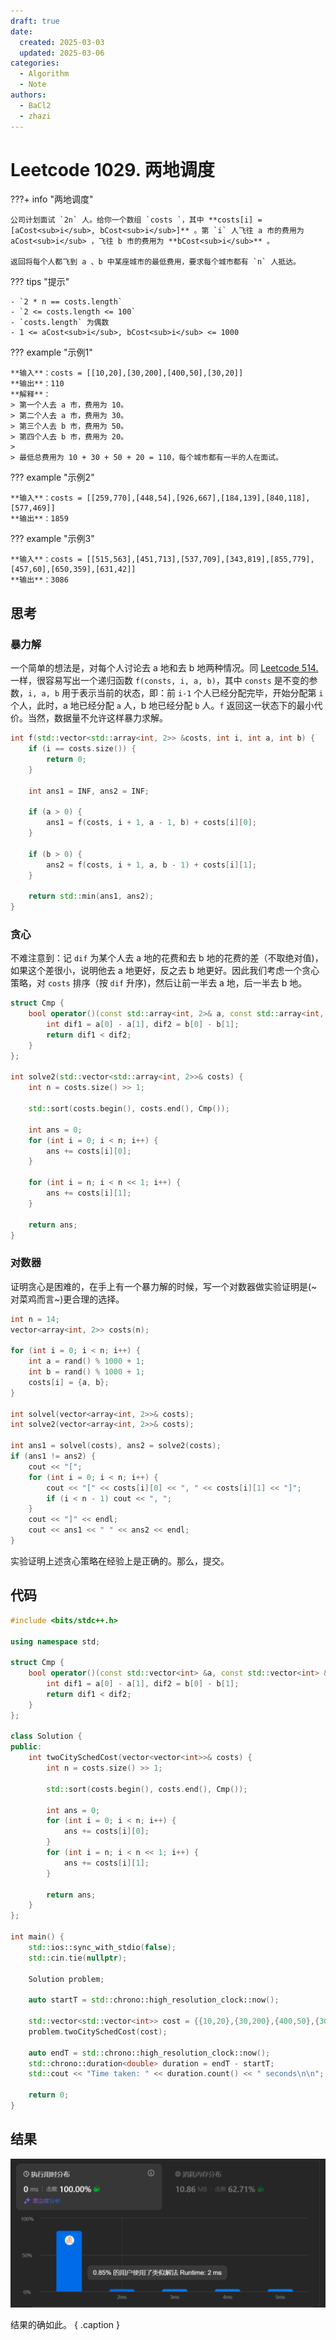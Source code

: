 ```yaml
---
draft: true
date:
  created: 2025-03-03
  updated: 2025-03-06
categories:
  - Algorithm
  - Note
authors:
  - BaCl2
  - zhazi
---
```


# Leetcode 1029. 两地调度

???+ info "两地调度"

    公司计划面试 `2n` 人。给你一个数组 `costs `，其中 **costs[i] = [aCost<sub>i</sub>, bCost<sub>i</sub>]** 。第 `i` 人飞往 a 市的费用为 aCost<sub>i</sub> ，飞往 b 市的费用为 **bCost<sub>i</sub>** 。

    返回将每个人都飞到 a 、b 中某座城市的最低费用，要求每个城市都有 `n` 人抵达。

??? tips "提示"

    - `2 * n == costs.length`
    - `2 <= costs.length <= 100`
    - `costs.length` 为偶数
    - 1 <= aCost<sub>i</sub>, bCost<sub>i</sub> <= 1000

<!-- more -->

??? example "示例1"

    **输入**：costs = [[10,20],[30,200],[400,50],[30,20]]  
    **输出**：110  
    **解释**：  
    > 第一个人去 a 市，费用为 10。
    > 第二个人去 a 市，费用为 30。
    > 第三个人去 b 市，费用为 50。
    > 第四个人去 b 市，费用为 20。
    > 
    > 最低总费用为 10 + 30 + 50 + 20 = 110，每个城市都有一半的人在面试。

??? example "示例2"

    **输入**：costs = [[259,770],[448,54],[926,667],[184,139],[840,118],[577,469]]  
    **输出**：1859  

??? example "示例3"

    **输入**：costs = [[515,563],[451,713],[537,709],[343,819],[855,779],[457,60],[650,359],[631,42]]  
    **输出**：3086  

## 思考

### 暴力解
一个简单的想法是，对每个人讨论去 a 地和去 b 地两种情况。同 [Leetcode 514.](./leetcode-514.md) 一样，很容易写出一个递归函数 `f(consts, i, a, b)`，其中 `consts` 是不变的参数，`i, a, b` 用于表示当前的状态，即：前 `i-1` 个人已经分配完毕，开始分配第 `i` 个人，此时，a 地已经分配 `a` 人，b 地已经分配 `b` 人。`f` 返回这一状态下的最小代价。当然，数据量不允许这样暴力求解。

```c++ title="递归函数"
int f(std::vector<std::array<int, 2>> &costs, int i, int a, int b) {
    if (i == costs.size()) {
        return 0;
    }
    
    int ans1 = INF, ans2 = INF;

    if (a > 0) {
        ans1 = f(costs, i + 1, a - 1, b) + costs[i][0];
    }

    if (b > 0) {
        ans2 = f(costs, i + 1, a, b - 1) + costs[i][1];
    }

    return std::min(ans1, ans2);
}
```

### 贪心
不难注意到：记 `dif` 为某个人去 a 地的花费和去 b 地的花费的差（不取绝对值)，如果这个差很小，说明他去 a 地更好，反之去 b 地更好。因此我们考虑一个贪心策略，对 `costs` 排序（按 `dif` 升序)，然后让前一半去 a 地，后一半去 b 地。

```c++ title="贪一下"
struct Cmp {
    bool operator()(const std::array<int, 2>& a, const std::array<int, 2>& b) const {
        int dif1 = a[0] - a[1], dif2 = b[0] - b[1];
        return dif1 < dif2;
    }
};

int solve2(std::vector<std::array<int, 2>>& costs) {
    int n = costs.size() >> 1;
    
    std::sort(costs.begin(), costs.end(), Cmp());

    int ans = 0;
    for (int i = 0; i < n; i++) {
        ans += costs[i][0];
    }

    for (int i = n; i < n << 1; i++) {
        ans += costs[i][1];
    }

    return ans;
}
```

### 对数器
证明贪心是困难的，在手上有一个暴力解的时候，写一个对数器做实验证明是(~对菜鸡而言~)更合理的选择。

```c++ title="对数器"
int n = 14;
vector<array<int, 2>> costs(n);

for (int i = 0; i < n; i++) {
    int a = rand() % 1000 + 1;
    int b = rand() % 1000 + 1;
    costs[i] = {a, b};
}

int solvel(vector<array<int, 2>>& costs);
int solve2(vector<array<int, 2>>& costs);

int ans1 = solvel(costs), ans2 = solve2(costs);
if (ans1 != ans2) {
    cout << "[";
    for (int i = 0; i < n; i++) {
        cout << "[" << costs[i][0] << ", " << costs[i][1] << "]";
        if (i < n - 1) cout << ", ";
    }
    cout << "]" << endl;
    cout << ans1 << " " << ans2 << endl;
}
```

实验证明上述贪心策略在经验上是正确的。那么，提交。
 
## 代码

```c++ linenums="1"
#include <bits/stdc++.h>

using namespace std;

struct Cmp {
	bool operator()(const std::vector<int> &a, const std::vector<int> &b) const {
		int dif1 = a[0] - a[1], dif2 = b[0] - b[1];
		return dif1 < dif2;
	}
};

class Solution {
public:
    int twoCitySchedCost(vector<vector<int>>& costs) {
        int n = costs.size() >> 1;

        std::sort(costs.begin(), costs.end(), Cmp());

        int ans = 0;
        for (int i = 0; i < n; i++) {
            ans += costs[i][0];
        }
        for (int i = n; i < n << 1; i++) {
            ans += costs[i][1];
        }

        return ans;
    }
};

int main() {
    std::ios::sync_with_stdio(false);
    std::cin.tie(nullptr);

    Solution problem;

    auto startT = std::chrono::high_resolution_clock::now();

    std::vector<std::vector<int>> cost = {{10,20},{30,200},{400,50},{30,20}};
    problem.twoCitySchedCost(cost);

    auto endT = std::chrono::high_resolution_clock::now();
	std::chrono::duration<double> duration = endT - startT;
	std::cout << "Time taken: " << duration.count() << " seconds\n\n";

    return 0;
}
```

## 结果

![](./images/leetcode-1029-提交结果.png)

结果的确如此。
{ .caption }
